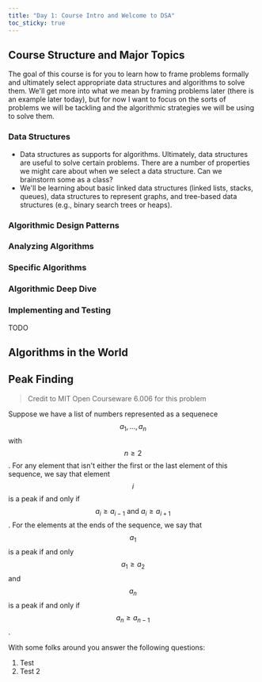 ```yaml
---
title: "Day 1: Course Intro and Welcome to DSA"
toc_sticky: true
---
```


## Course Structure and Major Topics

The goal of this course is for you to learn how to frame problems formally and ultimately select appropriate data structures and algorithms to solve them.  We'll get more into what we mean by framing problems later (there is an example later today), but for now I want to focus on the sorts of problems we will be tackling and the algorithmic strategies we will be using to solve them.

### Data Structures

* Data structures as supports for algorithms.  Ultimately, data structures are useful to solve certain problems.  There are a number of properties we might care about when we select a data structure.  Can we brainstorm some as a class?
* We'll be learning about basic linked data structures (linked lists, stacks, queues), data structures to represent graphs, and tree-based data structures (e.g., binary search trees or heaps).

### Algorithmic Design Patterns


### Analyzing Algorithms


### Specific Algorithms


### Algorithmic Deep Dive


### Implementing and Testing

TODO

## Algorithms in the World





## Peak Finding

> Credit to MIT Open Courseware 6.006 for this problem

Suppose we have a list of numbers represented as a sequenece $$a_1, \ldots, a_n$$ with $$n \geq 2$$.  For any element that isn't either the first or the last element of this sequence, we say that element $$i$$ is a peak if and only if $$a_i \geq  a_{i-1}~\mbox{and}~a_i \geq a_{i+1}$$.  For the elements at the ends of the sequence, we say that $$a_1$$ is a peak if and only $$a_1 \geq a_2$$ and $$a_n$$ is a peak if and only if $$a_n \geq a_{n-1}$$.


With some folks around you answer the following questions:

1. Test
2. Test 2


